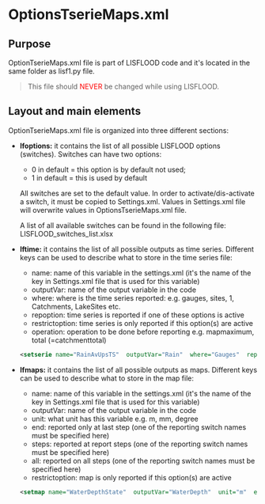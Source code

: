# OptionsTserieMaps.xml

## Purpose

OptionTserieMaps.xml file is part of LISFLOOD code and it's located in the same folder as lisf1.py file. 
> This file should <span style="color:red"> NEVER</span> be changed while using LISFLOOD.


## Layout and main elements

OptionTserieMaps.xml file is organized into three different sections:


+ **lfoptions:** it contains the list of all possible LISFLOOD options (switches). Switches can have two options:

    - 0 in default = this option is by default not used;
    - 1 in default = this is used by default

    All switches are set to the default value. In order to activate/dis-activate a switch, it must be copied to Settings.xml. Values in Settings.xml file will overwrite values in OptionsTserieMaps.xml file.

    A list of all available switches can be found in the following file: LISFLOOD_switches_list.xlsx

+ **lftime:** it contains the list of all possible outputs as time series.
    Different keys can be used to describe what to store in the time series file:

    - name:             name of this variable in the settings.xml (it's the name of the key in Settings.xml file that is used for this variable)
    - outputVar:       name of the output variable in the code
    - where:            where is the time series reported: e.g. gauges, sites, 1, Catchments, LakeSites etc.
    - repoption:       time series is reported if one of these options is active
    - restrictoption:  time series is only reported if this option(s) are active
    - operation:       operation to be done before reporting e.g. mapmaximum, total (=catchmenttotal)

    ```xml
    <setserie name="RainAvUpsTS"  outputVar="Rain"  where="Gauges"  repoption="repRateUpsGauges"  restrictoption="nonInit"  operation="total" /
    ```

+ **lfmaps:** it contains the list of all possible outputs as maps.
    Different keys can be used to describe what to store in the map file:

    - name:             name of this variable in the settings.xml (it's the name of the key in Settings.xml file that is used for this variable)
    - outputVar:       name of the output variable in the code
    - unit:                what unit has this variable e.g. m, mm, degree
    - end:               reported only at last step (one of the reporting switch names must be specified here)
    - steps:             reported at report steps (one of the reporting switch names must be specified here)
    - all:                  reported on all steps (one of the reporting switch names must be specified here)
    - restrictoption:  map is only reported if this option(s) are active

    ```xml
    <setmap name="WaterDepthState"  outputVar="WaterDepth"  unit="m"  end=""  steps="repStateMaps"  all=""  restrictoption="nonInit" />
    ```
